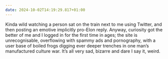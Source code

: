 ```yaml
---
date: 2024-10-02T14:19:29.817+01:00
---
```


Kinda wild watching a person sat on the train next to me using Twitter, and then posting an emotive implicitly pro-Elon reply. Anyway, curiosity got the better of me and I logged in for the first time in ages; the site is unrecognisable, overflowing with spammy ads and pornography, with a user base of boiled frogs digging ever deeper trenches in one man’s manufactured culture war. It’s all very sad, bizarre and dare I say it, weird.
